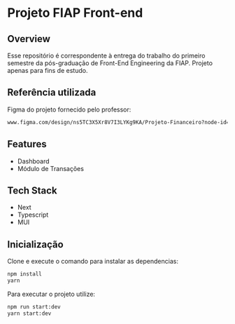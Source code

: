 # Projeto FIAP Front-end

## Overview

Esse repositório é correspondente à entrega do trabalho do primeiro semestre da pós-graduação de Front-End Engineering da FIAP.
Projeto apenas para fins de estudo.

## Referência utilizada

Figma do projeto fornecido pelo professor:
```sh
www.figma.com/design/ns5TC3X5Xr8V7I3LYKg9KA/Projeto-Financeiro?node-id=503-4264
```

## Features

- Dashboard
- Módulo de Transações

## Tech Stack

- Next
- Typescript
- MUI

## Inicialização

<!-- #default-branch-switch -->

Clone e execute o comando para instalar as dependencias:

```sh
npm install
yarn
```

Para executar o projeto utilize:

```sh
npm run start:dev
yarn start:dev
```

